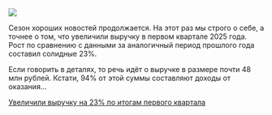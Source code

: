 <!--2025-06-09 13:10:12-->
<div class="yb">
  <div class="rss habr"><img src="https://habrastorage.org/getpro/habr/upload_files/c91/a7c/e62/c91a7ce62f895d4442e6b5a304e86622.jpg" /><p>Сезон хороших новостей продолжается. На этот раз мы строго о себе, а точнее о том, что увеличили выручку в первом квартале 2025 года. Рост по сравнению с данными за аналогичный период прошлого года составил солидные 23%. </p><p>Если говорить в деталях, то речь идёт о выручке в размере почти 48 млн рублей. Кстати, 94% от этой суммы составляют доходы от оказания... <p class="titl"><a href="https://habr.com/ru/companies/ruvds/news/916926/?utm_source=habrahabr&utm_medium=rss&utm_campaign=916926">Увеличили выручку на 23% по итогам первого квартала</a></p></div>
</div>
